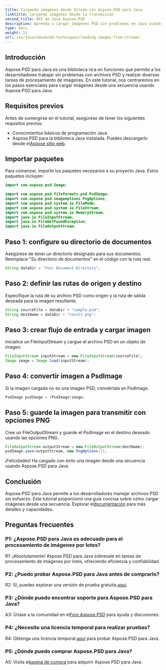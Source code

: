 ```yaml
---
title: Cargando imágenes desde Stream con Aspose.PSD para Java
linktitle: Cargando imágenes desde la transmisión
second_title: API de Java Aspose.PSD
description: Aprenda a cargar imágenes PSD sin problemas en Java usando Aspose.PSD. Siga nuestra guía paso a paso para un procesamiento de imágenes eficiente.
type: docs
weight: 11
url: /es/java/advanced-techniques/loading-images-from-stream/
---
```

## Introducción

Aspose.PSD para Java es una biblioteca rica en funciones que permite a los desarrolladores trabajar sin problemas con archivos PSD y realizar diversas tareas de procesamiento de imágenes. En este tutorial, nos centraremos en los pasos esenciales para cargar imágenes desde una secuencia usando Aspose.PSD para Java.

## Requisitos previos

Antes de sumergirse en el tutorial, asegúrese de tener los siguientes requisitos previos:

- Conocimientos básicos de programación Java.
-  Aspose.PSD para la biblioteca Java instalada. Puedes descargarlo desde el[Aspose sitio web](https://releases.aspose.com/psd/java/).

## Importar paquetes

Para comenzar, importe los paquetes necesarios a su proyecto Java. Estos paquetes incluyen:

```java
import com.aspose.psd.Image;

import com.aspose.psd.fileformats.psd.PsdImage;
import com.aspose.psd.imageoptions.PngOptions;
import com.aspose.psd.system.io.FileMode;
import com.aspose.psd.system.io.FileStream;
import com.aspose.psd.system.io.MemoryStream;
import java.io.FileInputStream;
import java.io.FileNotFoundException;
import java.io.FileOutputStream;
```

## Paso 1: configure su directorio de documentos

Asegúrese de tener un directorio designado para sus documentos. Reemplace "Su directorio de documentos" en el código con la ruta real.

```java
String dataDir = "Your Document Directory";
```

## Paso 2: definir las rutas de origen y destino

Especifique la ruta de su archivo PSD como origen y la ruta de salida deseada para la imagen resultante.

```java
String sourceFile = dataDir + "sample.psd";
String destName = dataDir + "result.png";
```

## Paso 3: crear flujo de entrada y cargar imagen

Inicialice un FileInputStream y cargue el archivo PSD en un objeto de imagen.

```java
FileInputStream inputStream = new FileInputStream(sourceFile);
Image image = Image.load(inputStream);
```

## Paso 4: convertir imagen a PsdImage

Si la imagen cargada no es una imagen PSD, conviértala en PsdImage.

```java
PsdImage psdImage = (PsdImage)image;
```

## Paso 5: guarde la imagen para transmitir con opciones PNG

Cree un FileOutputStream y guarde el PsdImage en el destino deseado usando las opciones PNG.

```java
FileOutputStream outputStream = new FileOutputStream(destName);
psdImage.save(outputStream, new PngOptions());
```

¡Felicidades! Ha cargado con éxito una imagen desde una secuencia usando Aspose.PSD para Java.

## Conclusión

 Aspose.PSD para Java permite a los desarrolladores manejar archivos PSD sin esfuerzo. Este tutorial proporcionó una guía concisa sobre cómo cargar imágenes desde una secuencia. Explorar el[documentación](https://reference.aspose.com/psd/java/) para más detalles y capacidades.

## Preguntas frecuentes

### P1: ¿Aspose.PSD para Java es adecuado para el procesamiento de imágenes por lotes?

R1: ¡Absolutamente! Aspose.PSD para Java sobresale en tareas de procesamiento de imágenes por lotes, ofreciendo eficiencia y confiabilidad.

### P2: ¿Puedo probar Aspose.PSD para Java antes de comprarlo?

 R2: Sí, puedes explorar una versión de prueba gratuita.[aquí](https://releases.aspose.com/).

### P3: ¿Dónde puedo encontrar soporte para Aspose.PSD para Java?

 A3: Únase a la comunidad en el[Foro Aspose.PSD](https://forum.aspose.com/c/psd/34) para ayuda y discusiones.

### P4: ¿Necesito una licencia temporal para realizar pruebas?

 R4: Obtenga una licencia temporal.[aquí](https://purchase.aspose.com/temporary-license/) para probar Aspose.PSD para Java.

### P5: ¿Dónde puedo comprar Aspose.PSD para Java?

 A5: Visita el[pagina de compra](https://purchase.aspose.com/buy) para adquirir Aspose.PSD para Java.